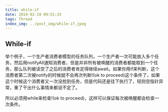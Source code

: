 ```yaml
---
title: while-if
date: 2019-02-19 09:51:33
tags: Thread
index_img: ../post_img/while-if.jpeg
---
```


## While-if

举个例子，一个生产者消费者模型的任务队列，一个生产者一次可能放入多个任务，然后用notifyAll通知消费者，但是并非所有被唤醒的消费者都能取到一个任务，那么队列被读空了之后的消费者肯定得继续await。如果你用if来判断，这个消费者第二次被notify的时候就不会再次判断!(ok to proceed)这个条件了，如果这个时候这个消费者又一次没抢到任务，但是代码还是往下执行了，轻则空指针异常，重了干出什么事情来都说不定了。

所以必须用while来检查!(ok to proceed)，这样可以保证每次被唤醒都会检查一次条件。